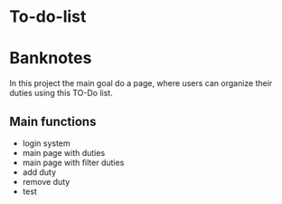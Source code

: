 # To-do-list

# Banknotes
In this project the main goal do a page, where users can organize their duties using this TO-Do list.
## Main functions
- login system
- main page with duties
- main page with filter duties
- add duty
- remove duty
- test